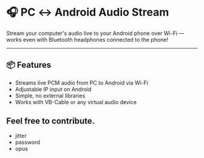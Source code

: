 # 🎧 PC ↔ Android Audio Stream

Stream your computer's audio live to your Android phone over Wi-Fi — works even with Bluetooth headphones connected to the phone!

---

## 📦 Features
- Streams live PCM audio from PC to Android via Wi-Fi
- Adjustable IP input on Android
- Simple, no external libraries
- Works with VB-Cable or any virtual audio device

## Feel free to contribute.
- jitter
- password
- opus
